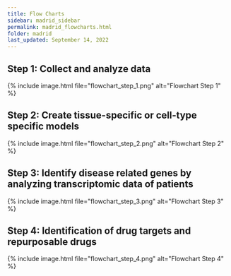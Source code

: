 ```yaml
---
title: Flow Charts
sidebar: madrid_sidebar
permalink: madrid_flowcharts.html
folder: madrid
last_updated: September 14, 2022
---
```


## Step 1: Collect and analyze data

{% include image.html file="flowchart_step_1.png" alt="Flowchart Step 1" %}

## Step 2: Create tissue-specific or cell-type specific models

{% include image.html file="flowchart_step_2.png" alt="Flowchart Step 2" %}

## Step 3: Identify disease related genes by analyzing transcriptomic data of patients

{% include image.html file="flowchart_step_3.png" alt="Flowchart Step 3" %}

## Step 4: Identification of drug targets and repurposable drugs

{% include image.html file="flowchart_step_4.png" alt="Flowchart Step 4" %}
